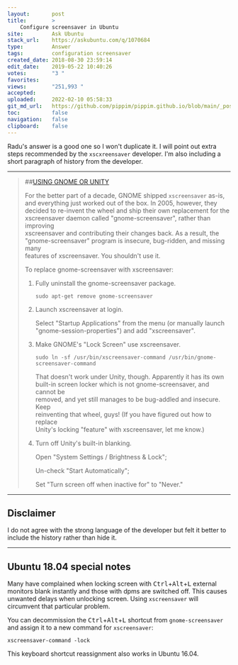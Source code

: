```yaml
---
layout:       post
title:        >
    Configure screensaver in Ubuntu
site:         Ask Ubuntu
stack_url:    https://askubuntu.com/q/1070684
type:         Answer
tags:         configuration screensaver
created_date: 2018-08-30 23:59:14
edit_date:    2019-05-22 10:40:26
votes:        "3 "
favorites:    
views:        "251,993 "
accepted:     
uploaded:     2022-02-10 05:58:33
git_md_url:   https://github.com/pippim/pippim.github.io/blob/main/_posts/2018/2018-08-30-Configure-screensaver-in-Ubuntu.md
toc:          false
navigation:   false
clipboard:    false
---
```


Radu's answer is a good one so I won't duplicate it. I will point out extra steps recommended by the `xscxreensaver` developer. I'm also including a short paragraph of history from the developer.


----------

> ##[USING GNOME OR UNITY][1]  
>   
> For the better part of a decade, GNOME shipped `xscreensaver` as-is,  
> and everything just worked out of the box. In 2005, however, they  
> decided to re-invent the wheel and ship their own replacement for the  
> xscreensaver daemon called "gnome-screensaver", rather than improving  
> xscreensaver and contributing their changes back. As a result, the  
> "gnome-screensaver" program is insecure, bug-ridden, and missing many  
> features of xscreensaver. You shouldn't use it.  
>   
> To replace gnome-screensaver with xscreensaver:  
>   
> 1. Fully uninstall the gnome-screensaver package.  
>   
>     `sudo apt-get remove gnome-screensaver`  
>   
> 2. Launch xscreensaver at login.  
>   
>     Select "Startup Applications" from the menu (or manually launch "gnome-session-properties") and add "xscreensaver".  
>   
> 3. Make GNOME's "Lock Screen" use xscreensaver.  
>   
>     `sudo ln -sf /usr/bin/xscreensaver-command /usr/bin/gnome-screensaver-command`  
>   
>     That doesn't work under Unity, though. Apparently it has its own built-in screen locker which is not gnome-screensaver, and cannot be  
> removed, and yet still manages to be bug-addled and insecure. Keep  
> reinventing that wheel, guys! (If you have figured out how to replace  
> Unity's locking "feature" with xscreensaver, let me know.)  
>   
> 4. Turn off Unity's built-in blanking.  
>   
>    Open "System Settings / Brightness & Lock";  
>   
>    Un-check "Start Automatically";  
>   
>    Set "Turn screen off when inactive for" to "Never."  


----------

## Disclaimer

I do not agree with the strong language of the developer but felt it better to include the history rather than hide it.


----------

## Ubuntu 18.04 special notes

Many have complained when locking screen with <kbd>Ctrl</kbd>+<kbd>Alt</kbd>+<kbd>L</kbd> external monitors blank instantly and those with dpms are switched off. This causes unwanted delays when unlocking screen. Using `xscreensaver` will circumvent that particular problem.

You can decommission the <kbd>Ctrl</kbd>+<kbd>Alt</kbd>+<kbd>L</kbd> shortcut from `gnome-screensaver` and assign it to a new command for `xscreensaver`:

``` 
xscreensaver-command -lock
```

This keyboard shortcut reassignment also works in Ubuntu 16.04.

  [1]: https://www.jwz.org/xscreensaver/man1.html
